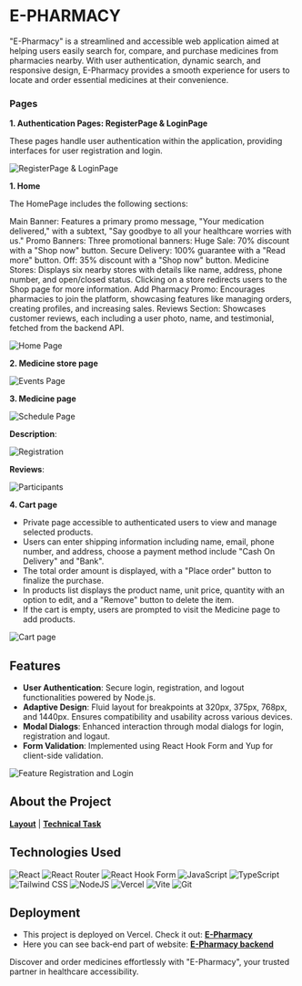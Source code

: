 # E-PHARMACY

"E-Pharmacy" is a streamlined and accessible web application aimed at helping users easily search for, compare, and purchase medicines from pharmacies nearby. With user authentication, dynamic search, and responsive design, E-Pharmacy provides a smooth experience for users to locate and order essential medicines at their convenience.

### Pages

**1. Authentication Pages: RegisterPage & LoginPage**

These pages handle user authentication within the application, providing interfaces for user registration and login.

![RegisterPage & LoginPage](./public/1.jpg)

**1. Home**

The HomePage includes the following sections:

Main Banner: Features a primary promo message, "Your medication delivered," with a subtext, "Say goodbye to all your healthcare worries with us."
Promo Banners: Three promotional banners:
Huge Sale: 70% discount with a "Shop now" button.
Secure Delivery: 100% guarantee with a "Read more" button.
Off: 35% discount with a "Shop now" button.
Medicine Stores: Displays six nearby stores with details like name, address, phone number, and open/closed status. Clicking on a store redirects users to the Shop page for more information.
Add Pharmacy Promo: Encourages pharmacies to join the platform, showcasing features like managing orders, creating profiles, and increasing sales.
Reviews Section: Showcases customer reviews, each including a user photo, name, and testimonial, fetched from the backend API.

<!--
- Welcomes users with a site title, company slogan, and a call-to-action button redirecting to the "Events" page. -->

![Home Page](./public/2.png)

**2. Medicine store page**

<!-- - Each event card includes essential details, a "Register" button for users to sign up for the event, and a "View" button to see who has registered for that event.
- Detailed information about each event is available, including the event title, date, description, and organizer.
- Supports sorting of events by date (newest/oldest), title (A-Z/Z-A), and organizer (A-Z/Z-A).
- Implements infinite scrolling to load events dynamically as the user scrolls down the page. -->

![Events Page](./public/2.png)

**3. Medicine page**

<!-- - Private page accessible to authenticated users.
- Displays a schedule of all events the user has registered for. -->

![Schedule Page](./public/5.png)

**Description**:

<!--
- Provides a user-friendly form for event registration.
- Form validation ensures accurate and complete user input. -->

![Registration](./public/3.png)

**Reviews**:

<!-- - Allows users to view a list of registered participants for each event.
- Enables search by full name or email for easy navigation.
- Presents bar charts showing registrations per last week, offering insights into event popularity trends. -->

![Participants](./public/4.png)

**4. Cart page**

- Private page accessible to authenticated users to view and manage selected products.
- Users can enter shipping information including name, email, phone number, and address, choose a payment method include "Cash On Delivery" and "Bank".
- The total order amount is displayed, with a "Place order" button to finalize the purchase.
- In products list displays the product name, unit price, quantity with an option to edit, and a "Remove" button to delete the item.
- If the cart is empty, users are prompted to visit the Medicine page to add products.

![Cart page](./public/6.jpg)

## Features

- **User Authentication**: Secure login, registration, and logout functionalities powered by Node.js.
- **Adaptive Design**: Fluid layout for breakpoints at 320px, 375px, 768px, and 1440px. Ensures compatibility and usability across various devices.
- **Modal Dialogs**: Enhanced interaction through modal dialogs for login, registration and logaut.
- **Form Validation**: Implemented using React Hook Form and Yup for client-side validation.

![Feature Registration and Login](./public/6.png)

## About the Project

[**Layout**](<https://www.figma.com/file/qrKzOBVqM6zOZNFkTOpEO0/E-PHARMACY-(clients)?type=design&node-id=0-1&mode=design&t=O9kTuPJAS2bjEuwM-0>) |
[**Technical Task**](https://docs.google.com/spreadsheets/d/1TdZTkbTSEcscopFAAH1XiiAbkP8IOawIugpvaG9xnuw/edit?gid=0#gid=0)

## Technologies Used

![React](https://img.shields.io/badge/react-%2320232a.svg?style=for-the-badge&logo=react&logoColor=%2361DAFB)
![React Router](https://img.shields.io/badge/React_Router-CA4245?style=for-the-badge&logo=react-router&logoColor=white)
![React Hook Form](https://img.shields.io/badge/React%20Hook%20Form-%23EC5990.svg?style=for-the-badge&logo=reacthookform&logoColor=white)
![JavaScript](https://img.shields.io/badge/JavaScript-323330?style=for-the-badge&logo=javascript&logoColor=F7DF1E)
![TypeScript](https://img.shields.io/badge/typescript-%23007ACC.svg?style=for-the-badge&logo=typescript&logoColor=white)
![Tailwind CSS](https://img.shields.io/badge/tailwindcss-%2338B2AC.svg?style=for-the-badge&logo=tailwind-css&logoColor=white)
![NodeJS](https://img.shields.io/badge/node.js-6DA55F?style=for-the-badge&logo=node.js&logoColor=white)
![Vercel](https://img.shields.io/badge/vercel-%23000000.svg?style=for-the-badge&logo=vercel&logoColor=white)
![Vite](https://img.shields.io/badge/vite-%23646CFF.svg?style=for-the-badge&logo=vite&logoColor=white)
![Git](https://img.shields.io/badge/git-%23F05033.svg?style=for-the-badge&logo=git&logoColor=white)

## Deployment

- This project is deployed on Vercel. Check it out: [**E-Pharmacy**](https://e-pharmacy-rust.vercel.app/)
- Here you can see back-end part of website: [**E-Pharmacy backend**](https://github.com/NiukaloTetiana/e-pharmacy-backend)

Discover and order medicines effortlessly with "E-Pharmacy", your trusted partner in healthcare accessibility.

